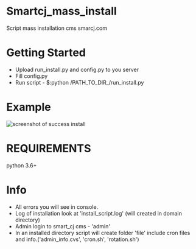 # Smartcj_mass_install
Script mass installation cms smarcj.com

# Getting Started
<ul>
<li>Upload run_install.py and config.py to you server</li>  
<li>Fill config.py</li>  
<li>Run script - $:python /PATH_TO_DIR_/run_install.py </li>  
</ul>

# Example
![screenshot of success install](https://raw.githubusercontent.com/Smith-84/Smartcj_mass_install/master/example.jpg)

# REQUIREMENTS
python 3.6+

# Info
<ul>
<li>All errors you will see in console.</li> 
<li>Log of installation look at 'install_script.log' (will created in domain directory)</li> 
<li>Admin login to smart_cj cms - 'admin'</li> 
<li>In an installed directory script will create folder 'file' include cron files and info.('admin_info.cvs', 'cron.sh', 'rotation.sh')</li> 
<ul>
